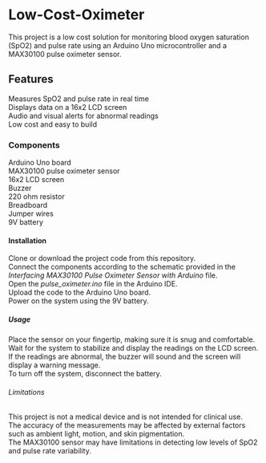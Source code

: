 # Low-Cost-Oximeter

This project is a low cost solution for monitoring blood oxygen saturation (SpO2) and pulse rate using an Arduino Uno microcontroller and a MAX30100 pulse oximeter sensor.

## Features

Measures SpO2 and pulse rate in real time  
Displays data on a 16x2 LCD screen  
Audio and visual alerts for abnormal readings  
Low cost and easy to build

### Components

Arduino Uno board  
MAX30100 pulse oximeter sensor  
16x2 LCD screen  
Buzzer  
220 ohm resistor  
Breadboard  
Jumper wires  
9V battery  

#### Installation

Clone or download the project code from this repository.  
Connect the components according to the schematic provided in the _Interfacing MAX30100 Pulse Oximeter Sensor with Arduino_ file.  
Open the _pulse_oximeter.ino_ file in the Arduino IDE.  
Upload the code to the Arduino Uno board.  
Power on the system using the 9V battery.

##### Usage

Place the sensor on your fingertip, making sure it is snug and comfortable.  
Wait for the system to stabilize and display the readings on the LCD screen.  
If the readings are abnormal, the buzzer will sound and the screen will display a warning message.  
To turn off the system, disconnect the battery.  

###### Limitations

This project is not a medical device and is not intended for clinical use.  
The accuracy of the measurements may be affected by external factors such as ambient light, motion, and skin pigmentation.  
The MAX30100 sensor may have limitations in detecting low levels of SpO2 and pulse rate variability.  
